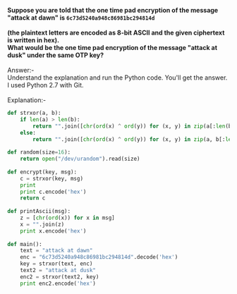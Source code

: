 <b>Suppose you are told that the one time pad encryption of the message "attack at dawn" is <code>6c73d5240a948c86981bc294814d </code><br>
(the plaintext letters are encoded as 8-bit ASCII and the given ciphertext is written in hex). <br>
What would be the one time pad encryption of the message "attack at dusk" under the same OTP key?</b>
<br>
<br>
Answer:- <br>
Understand the explanation and run the Python code. You'll get the answer. I used Python 2.7 with Git.
<br>
<br>
Explanation:-
```py
def strxor(a, b):
    if len(a) > len(b):
        return "".join([chr(ord(x) ^ ord(y)) for (x, y) in zip(a[:len(b)], b)])
    else:
        return "".join([chr(ord(x) ^ ord(y)) for (x, y) in zip(a, b[:len(a)])])
 
def random(size=16):
    return open("/dev/urandom").read(size)
 
def encrypt(key, msg):
    c = strxor(key, msg)
    print
    print c.encode('hex')
    return c
 
def printAscii(msg):
    z = [chr(ord(x)) for x in msg] 
    x = "".join(z)
    print x.encode('hex')
 
def main():
    text = "attack at dawn"
    enc = "6c73d5240a948c86981bc294814d".decode('hex')
    key = strxor(text, enc)
    text2 = "attack at dusk"
    enc2 = strxor(text2, key)
    print enc2.encode('hex')
```

